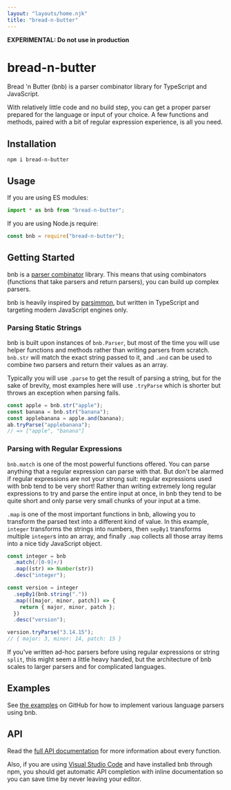 ```yaml
---
layout: "layouts/home.njk"
title: "bread-n-butter"
---
```


**EXPERIMENTAL: Do not use in production**

# bread-n-butter

Bread 'n Butter (bnb) is a parser combinator library for TypeScript and JavaScript.

With relatively little code and no build step, you can get a proper parser prepared for the language or input of your choice. A few functions and methods, paired with a bit of regular expression experience, is all you need.

## Installation

```
npm i bread-n-butter
```

## Usage

If you are using ES modules:

```js
import * as bnb from "bread-n-butter";
```

If you are using Node.js require:

```js
const bnb = require("bread-n-butter");
```

## Getting Started

bnb is a [parser combinator](https://en.wikipedia.org/wiki/Parser_combinator) library. This means that using combinators (functions that take parsers and return parsers), you can build up complex parsers.

bnb is heavily inspired by [parsimmon](https://github.com/jneen/parsimmon), but written in TypeScript and targeting modern JavaScript engines only.

### Parsing Static Strings

bnb is built upon instances of `bnb.Parser`, but most of the time you will use
helper functions and methods rather than writing parsers from scratch. `bnb.str` will match the exact string passed to it, and `.and` can be used to combine two parsers and return their values as an array.

Typically you will use `.parse` to get the result of parsing a string, but for the sake of brevity, most examples here will use `.tryParse` which is shorter but throws an exception when parsing fails.

```ts
const apple = bnb.str("apple");
const banana = bnb.str("banana");
const applebanana = apple.and(banana);
ab.tryParse("applebanana");
// => ["apple", "banana"]
```

### Parsing with Regular Expressions

`bnb.match` is one of the most powerful functions offered. You can parse anything that a regular expression can parse with that. But don't be alarmed if regular expressions are not your strong suit: regular expressions used with bnb tend to be very short! Rather than writing extremely long regular expressions to try and parse the entire input at once, in bnb they tend to be quite short and only parse very small chunks of your input at a time.

`.map` is one of the most important functions in bnb, allowing you to transform the parsed text into a different kind of value. In this example, `integer` transforms the strings into numbers, then `sepBy1` transforms multiple `integer`s into an array, and finally `.map` collects all those array items into a nice tidy JavaScript object.

```ts
const integer = bnb
  .match(/[0-9]+/)
  .map((str) => Number(str))
  .desc("integer");

const version = integer
  .sepBy1(bnb.string("."))
  .map(([major, minor, patch]) => {
    return { major, minor, patch };
  })
  .desc("version");

version.tryParse("3.14.15");
// { major: 3, minor: 14, patch: 15 }
```

If you've written ad-hoc parsers before using regular expressions or string `split`, this might seem a little heavy handed, but the architecture of bnb scales to larger parsers and for complicated languages.

## Examples

See [the examples](https://github.com/wavebeem/bread-n-butter/tree/main/examples) on GitHub for how to implement various language parsers using bnb.

## API

Read the [full API documentation](api) for more information about every function.

Also, if you are using [Visual Studio Code](https://code.visualstudio.com/) and have installed bnb through npm, you should get automatic API completion with inline documentation so you can save time by never leaving your editor.
